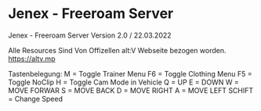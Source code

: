 # Jenex - Freeroam Server

Jenex - Freeroam Server Version 2.0 / 22.03.2022

Alle Resources Sind Von Offizellen alt:V Webseite bezogen worden.
https://altv.mp

Tastenbelegung:
M = Toggle Trainer Menu
F6 = Toggle Clothing Menu
F5 = Toggle NoClip
H = Toggle Cam Mode in Vehicle
Q = UP
E = DOWN
W = MOVE FORWAR
S = MOVE BACK
D = MOVE RIGHT
A = MOVE LEFT
SCHIFT = Change Speed


